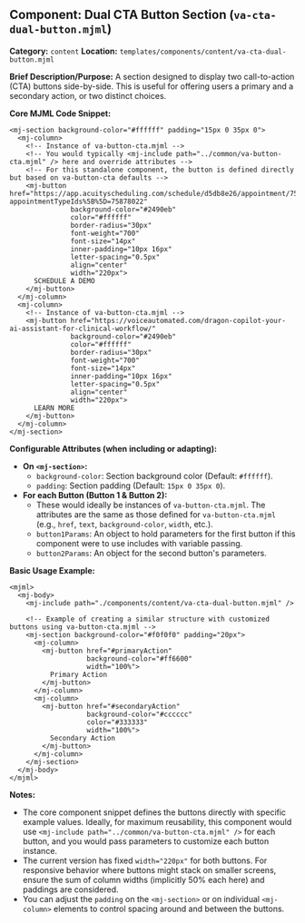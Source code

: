 ## Component: Dual CTA Button Section (`va-cta-dual-button.mjml`)

**Category:** `content`
**Location:** `templates/components/content/va-cta-dual-button.mjml`

**Brief Description/Purpose:**
A section designed to display two call-to-action (CTA) buttons side-by-side. This is useful for offering users a primary and a secondary action, or two distinct choices.

**Core MJML Code Snippet:**
```mjml
<mj-section background-color="#ffffff" padding="15px 0 35px 0">
  <mj-column>
    <!-- Instance of va-button-cta.mjml -->
    <!-- You would typically <mj-include path="../common/va-button-cta.mjml" /> here and override attributes -->
    <!-- For this standalone component, the button is defined directly but based on va-button-cta defaults -->
    <mj-button href="https://app.acuityscheduling.com/schedule/d5db8e26/appointment/75878022/calendar/any?appointmentTypeIds%5B%5D=75878022"
               background-color="#2490eb"
               color="#ffffff"
               border-radius="30px"
               font-weight="700"
               font-size="14px"
               inner-padding="10px 16px"
               letter-spacing="0.5px"
               align="center"
               width="220px">
      SCHEDULE A DEMO
    </mj-button>
  </mj-column>
  <mj-column>
    <!-- Instance of va-button-cta.mjml -->
    <mj-button href="https://voiceautomated.com/dragon-copilot-your-ai-assistant-for-clinical-workflow/"
               background-color="#2490eb"
               color="#ffffff"
               border-radius="30px"
               font-weight="700"
               font-size="14px"
               inner-padding="10px 16px"
               letter-spacing="0.5px"
               align="center"
               width="220px">
      LEARN MORE
    </mj-button>
  </mj-column>
</mj-section>
```

**Configurable Attributes (when including or adapting):**

*   **On `<mj-section>`:**
    *   `background-color`: Section background color (Default: `#ffffff`).
    *   `padding`: Section padding (Default: `15px 0 35px 0`).
*   **For each Button (Button 1 & Button 2):**
    *   These would ideally be instances of `va-button-cta.mjml`. The attributes are the same as those defined for `va-button-cta.mjml` (e.g., `href`, `text`, `background-color`, `width`, etc.).
    *   `button1Params`: An object to hold parameters for the first button if this component were to use includes with variable passing.
    *   `button2Params`: An object for the second button's parameters.

**Basic Usage Example:**

```mjml
<mjml>
  <mj-body>
    <mj-include path="./components/content/va-cta-dual-button.mjml" />

    <!-- Example of creating a similar structure with customized buttons using va-button-cta.mjml -->
    <mj-section background-color="#f0f0f0" padding="20px">
      <mj-column>
        <mj-button href="#primaryAction"
                   background-color="#ff6600"
                   width="100%">
          Primary Action
        </mj-button>
      </mj-column>
      <mj-column>
        <mj-button href="#secondaryAction"
                   background-color="#cccccc"
                   color="#333333"
                   width="100%">
          Secondary Action
        </mj-button>
      </mj-column>
    </mj-section>
  </mj-body>
</mjml>
```

**Notes:**
*   The core component snippet defines the buttons directly with specific example values. Ideally, for maximum reusability, this component would use `<mj-include path="../common/va-button-cta.mjml" />` for each button, and you would pass parameters to customize each button instance.
*   The current version has fixed `width="220px"` for both buttons. For responsive behavior where buttons might stack on smaller screens, ensure the sum of column widths (implicitly 50% each here) and paddings are considered.
*   You can adjust the `padding` on the `<mj-section>` or on individual `<mj-column>` elements to control spacing around and between the buttons.
